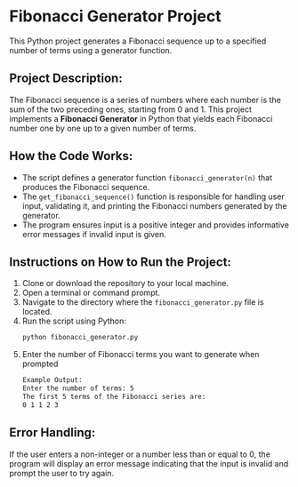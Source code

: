 # Fibonacci Generator Project

This Python project generates a Fibonacci sequence up to a specified number of terms using a generator function.

## Project Description:
The Fibonacci sequence is a series of numbers where each number is the sum of the two preceding ones, starting from 0 and 1. This project implements a **Fibonacci Generator** in Python that yields each Fibonacci number one by one up to a given number of terms.

## How the Code Works:
- The script defines a generator function `fibonacci_generator(n)` that produces the Fibonacci sequence.
- The `get_fibonacci_sequence()` function is responsible for handling user input, validating it, and printing the Fibonacci numbers generated by the generator.
- The program ensures input is a positive integer and provides informative error messages if invalid input is given.

## Instructions on How to Run the Project:
1. Clone or download the repository to your local machine.
2. Open a terminal or command prompt.
3. Navigate to the directory where the `fibonacci_generator.py` file is located.
4. Run the script using Python:
   ```bash
   python fibonacci_generator.py
5. Enter the number of Fibonacci terms you want to generate when prompted
   ```bash
   Example Output:
   Enter the number of terms: 5
   The first 5 terms of the Fibonacci series are:
   0 1 1 2 3
## Error Handling:
If the user enters a non-integer or a number less than or equal to 0, the program will display an error message indicating that the input is invalid and prompt the user to try again.
